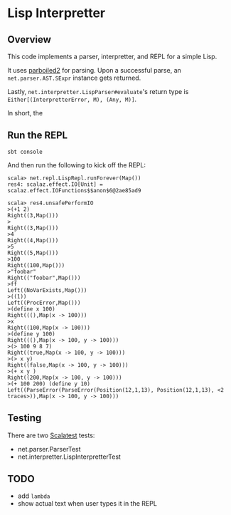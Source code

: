 # Lisp Interpretter

## Overview

This code implements a parser, interpretter, and REPL for a simple Lisp.

It uses [parboiled2](parboiled2.org) for parsing. Upon a successful parse, an
`net.parser.AST.SExpr` instance gets returned.

Lastly, `net.interpretter.LispParser#evaluate`'s return type is `Either[(InterpretterError, M), (Any, M)]`.

In short, the 

## Run the REPL

```
sbt console
```

And then run the following to kick off the REPL:


```
scala> net.repl.LispRepl.runForever(Map())
res4: scalaz.effect.IO[Unit] = scalaz.effect.IOFunctions$$anon$6@2ae85ad9
 
scala> res4.unsafePerformIO
>(+1 2)
Right((3,Map()))
>
Right((3,Map()))
>4
Right((4,Map()))
>5
Right((5,Map()))
>100
Right((100,Map()))
>"foobar"
Right(("foobar",Map()))
>ff
Left((NoVarExists,Map()))
>((1))
Left((ProcError,Map()))
>(define x 100)
Right(((),Map(x -> 100)))
>x
Right((100,Map(x -> 100)))
>(define y 100)
Right(((),Map(x -> 100, y -> 100)))
>(> 100 9 8 7)
Right((true,Map(x -> 100, y -> 100)))
>(> x y)
Right((false,Map(x -> 100, y -> 100)))
>(+ x y )
Right((200,Map(x -> 100, y -> 100)))
>(+ 100 200) (define y 10)
Left((ParseError(ParseError(Position(12,1,13), Position(12,1,13), <2 traces>)),Map(x -> 100, y -> 100)))
```

## Testing

There are two [Scalatest](http://www.scalatest.org/) tests:

* net.parser.ParserTest
* net.interpretter.LispInterpretterTest

## TODO

* add `lambda` 
* show actual text when user types it in the REPL